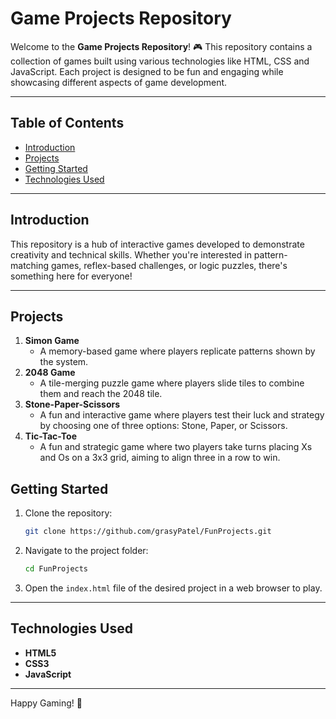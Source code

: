 # Game Projects Repository  

Welcome to the **Game Projects Repository**! 🎮 This repository contains a collection of games built using various technologies like HTML, CSS and JavaScript. Each project is designed to be fun and engaging while showcasing different aspects of game development.  

---

## Table of Contents  

- [Introduction](#introduction)  
- [Projects](#projects)  
- [Getting Started](#getting-started)  
- [Technologies Used](#technologies-used)  

---

## Introduction  

This repository is a hub of interactive games developed to demonstrate creativity and technical skills. Whether you're interested in pattern-matching games, reflex-based challenges, or logic puzzles, there's something here for everyone!  

---

## Projects  

1. **Simon Game**  
   - A memory-based game where players replicate patterns shown by the system.
2. **2048 Game**  
   - A tile-merging puzzle game where players slide tiles to combine them and reach the 2048 tile.
3. **Stone-Paper-Scissors**
   - A fun and interactive game where players test their luck and strategy by choosing one of three options: Stone, Paper, or Scissors.
4. **Tic-Tac-Toe**
   - A fun and strategic game where two players take turns placing Xs and Os on a 3x3 grid, aiming to align three in a row to win.
     

## Getting Started  

1. Clone the repository:  
   ```bash  
   git clone https://github.com/grasyPatel/FunProjects.git
   
   ```  
2. Navigate to the project folder:  
   ```bash  
   cd FunProjects
   ```  
3. Open the `index.html` file of the desired project in a web browser to play.  

---

## Technologies Used  

- **HTML5**  
- **CSS3**  
- **JavaScript**  


---

Happy Gaming! 🎉  

